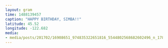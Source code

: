 ```yaml
---
layout: gram
time: 1488139457
caption: "HAPPY BIRTHDAY, SIMBA!!"
latitude: 45.52
longitude: -122.682
media:
- media/posts/201702/16908651_974835322651816_5544802568682602496_n_17862457582105776.jpg
---
```

